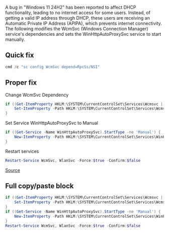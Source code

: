 A bug in "Windows 11 24H2" has been reported to affect DHCP functionality, leading to no internet access for some users. Instead, of 
getting a valid IP address through DHCP, these users are receiving an Automatic Private IP Address (APIPA), which prevents internet 
connectivity. The following modifies the WcmSvc (Windows Connection Manager) service's dependencies and sets the WinHttpAutoProxySvc 
service to start manually.

## Quick fix
```powershell
cmd /c "sc config WcmSvc depend=RpcSs/NSI"
```

## Proper fix
Change WcmSvc Dependency
```powershell
if ((Get-ItemProperty HKLM:\SYSTEM\CurrentControlSet\Services\Wcmsvc | Select-Object -ExpandProperty DependOnService) -contains "WinHTTPAutoProxySvc") {
    Set-ItemProperty -Path HKLM:\SYSTEM\CurrentControlSet\Services\Wcmsvc -Name DependOnService -Value @('RpcSs', 'NSI') -Type MultiString
}
```

Set Service WinHttpAutoProxySvc to Manual
```powershell
if ((Get-Service -Name WinHttpAutoProxySvc).StartType -ne 'Manual') {
    New-ItemProperty -Path HKLM:\SYSTEM\CurrentControlSet\Services\WinHttpAutoProxySvc -Name 'Start' -Value '3' -PropertyType DWORD -Force:$true
}
```

Restart services
```powershell
Restart-Service WcmSvc, WlanSvc -Force:$true -Confirm:$false
```

[Source](https://powershellisfun.com/2025/01/23/fixing-windows-11-24h2-no-internet-access-issue-using-powershell-and-intune-remediation/)

## Full copy/paste block
```powershell
if ((Get-ItemProperty HKLM:\SYSTEM\CurrentControlSet\Services\Wcmsvc | Select-Object -ExpandProperty DependOnService) -contains "WinHTTPAutoProxySvc") {
    Set-ItemProperty -Path HKLM:\SYSTEM\CurrentControlSet\Services\Wcmsvc -Name DependOnService -Value @('RpcSs', 'NSI') -Type MultiString
}
if ((Get-Service -Name WinHttpAutoProxySvc).StartType -ne 'Manual') {
    New-ItemProperty -Path HKLM:\SYSTEM\CurrentControlSet\Services\WinHttpAutoProxySvc -Name 'Start' -Value '3' -PropertyType DWORD -Force:$true
}
Restart-Service WcmSvc, WlanSvc -Force:$true -Confirm:$false
```
